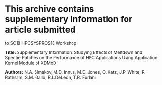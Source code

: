 # This archive contains supplementary information for article submitted 
to SC18 HPCSYSPROS18 Workshop

**Title:**
Supplementary Information: Studying Effects of Meltdown and Spectre 
Patches on the Performance of HPC Applications Using Application Kernel 
Module of XDMoD

**Authors:**
N.A. Simakov, M.D. Innus, M.D. Jones, O. Katz, J.P. White, R. Rathsam, S.M. Gallo,
R.L.DeLeon, T.R. Furlani

